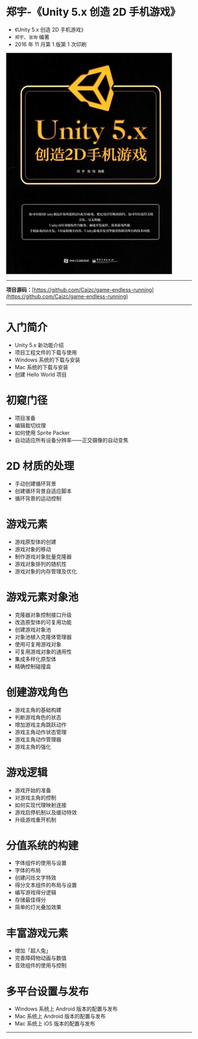 # 郑宇-《Unity 5.x 创造 2D 手机游戏》

* 《Unity 5.x 创造 2D 手机游戏》
* `郑宇`、`张珣` 编著
* 2016 年 11 月第 1 版第 1 次印刷

![](media/14926673974493.jpg)

-------

**项目源码：**[https://github.com/Caizc/game-endless-running](https://github.com/Caizc/game-endless-running)

-------

# 入门简介

* Unity 5.x 新功能介绍
* 项目工程文件的下载与使用
* Windows 系统的下载与安装
* Mac 系统的下载与安装
* 创建 Hello World 项目

# 初窥门径

* 项目准备
* 编辑裁切纹理
* 如何使用 Sprite Packer
* 自动适应所有设备分辨率——正交摄像的自动变焦

# 2D 材质的处理

* 手动创建循环背景
* 创建循环背景自适应脚本
* 循环背景的运动控制

# 游戏元素

* 游戏原型体的创建
* 游戏对象的移动
* 制作游戏对象批量克隆器
* 游戏对象排列的随机性
* 游戏对象的内存管理及优化

# 游戏元素对象池

* 克隆器对象控制接口升级
* 改造原型体的可复用功能
* 创建游戏对象池
* 对象池植入克隆体管理器
* 使用可复用游戏对象
* 可复用游戏对象的通用性
* 集成多样化原型体
* 精确控制碰撞盒

# 创建游戏角色

* 游戏主角的基础构建
* 判断游戏角色的状态
* 增加游戏主角跳跃动作
* 游戏主角动作状态管理
* 游戏主角动作管理器
* 游戏主角的强化

# 游戏逻辑

* 游戏开始的准备
* 对游戏主角的控制
* 如何实现代理映射连接
* 游戏启停机制以及缓动特效
* 升级游戏重开机制

# 分值系统的构建

* 字体组件的使用与设置
* 字体的布局
* 创建闪烁文字特效
* 得分文本组件的布局与设置
* 编写游戏得分逻辑
* 存储最佳得分
* 简单的灯光叠加效果

# 丰富游戏元素

* 增加「超人兔」
* 完善障碍物动画与数值
* 音效组件的使用与控制

# 多平台设置与发布

* Windows 系统上 Android 版本的配置与发布
* Mac 系统上 Android 版本的配置与发布
* Mac 系统上 iOS 版本的配置与发布

-------

